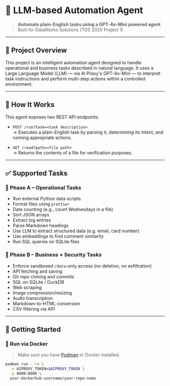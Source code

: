 # 🔧 LLM-based Automation Agent

> **Automate plain-English tasks using a GPT-4o-Mini powered agent**  
> Built for DataWorks Solutions (TDS 2025 Project 1)

---

## 📜 Project Overview

This project is an intelligent automation agent designed to handle operational and business tasks described in natural language. It uses a Large Language Model (LLM) — via AI Proxy's GPT-4o-Mini — to interpret task instructions and perform multi-step actions within a controlled environment.

---

## 🧠 How It Works

This agent exposes two REST API endpoints:

- `POST /run?task=<task description>`  
  → Executes a plain-English task by parsing it, determining its intent, and running appropriate actions.

- `GET /read?path=<file path>`  
  → Returns the contents of a file for verification purposes.

---

## ✅ Supported Tasks

### 📁 Phase A – Operational Tasks
- Run external Python data scripts
- Format files using `prettier`
- Date counting (e.g., count Wednesdays in a file)
- Sort JSON arrays
- Extract log entries
- Parse Markdown headings
- Use LLM to extract structured data (e.g. email, card number)
- Use embeddings to find comment similarity
- Run SQL queries on SQLite files

### 🧩 Phase B – Business + Security Tasks
- Enforce sandboxed `/data`-only access (no deletion, no exfiltration)
- API fetching and saving
- Git repo cloning and commits
- SQL on SQLite / DuckDB
- Web scraping
- Image compression/resizing
- Audio transcription
- Markdown-to-HTML conversion
- CSV filtering via API

---

## 🚀 Getting Started

### 🧪 Run via Docker

> Make sure you have [Podman](https://podman.io/) or Docker installed.

```bash
podman run --rm \
  -e AIPROXY_TOKEN=$AIPROXY_TOKEN \
  -p 8000:8000 \
  your-dockerhub-username/your-repo-name
